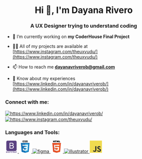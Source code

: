 <h1 align="center">Hi 👋, I'm Dayana Rivero</h1>
<h3 align="center">A UX Designer trying to understand coding</h3>

- 🔭 I’m currently working on **my CoderHouse Final Project**

- 👨‍💻 All of my projects are available at [https://www.instagram.com/theuxvudu/](https://www.instagram.com/theuxvudu/)

- 📫 How to reach me **dayanavriverob@gmail.com**

- 📄 Know about my experiences [https://www.linkedin.com/in/dayanavriverob/](https://www.linkedin.com/in/dayanavriverob/)

<h3 align="left">Connect with me:</h3>
<p align="left">
<a href="https://linkedin.com/in/https://www.linkedin.com/in/dayanavriverob/" target="blank"><img align="center" src="https://raw.githubusercontent.com/rahuldkjain/github-profile-readme-generator/master/src/images/icons/Social/linked-in-alt.svg" alt="https://www.linkedin.com/in/dayanavriverob/" height="30" width="40" /></a>
<a href="https://instagram.com/https://www.instagram.com/theuxvudu/" target="blank"><img align="center" src="https://raw.githubusercontent.com/rahuldkjain/github-profile-readme-generator/master/src/images/icons/Social/instagram.svg" alt="https://www.instagram.com/theuxvudu/" height="30" width="40" /></a>
</p>

<h3 align="left">Languages and Tools:</h3>
<p align="left"> <a href="https://getbootstrap.com" target="_blank"> <img src="https://raw.githubusercontent.com/devicons/devicon/master/icons/bootstrap/bootstrap-plain-wordmark.svg" alt="bootstrap" width="40" height="40"/> </a> <a href="https://www.w3schools.com/css/" target="_blank"> <img src="https://raw.githubusercontent.com/devicons/devicon/master/icons/css3/css3-original-wordmark.svg" alt="css3" width="40" height="40"/> </a> <a href="https://www.figma.com/" target="_blank"> <img src="https://www.vectorlogo.zone/logos/figma/figma-icon.svg" alt="figma" width="40" height="40"/> </a> <a href="https://www.w3.org/html/" target="_blank"> <img src="https://raw.githubusercontent.com/devicons/devicon/master/icons/html5/html5-original-wordmark.svg" alt="html5" width="40" height="40"/> </a> <a href="https://www.adobe.com/in/products/illustrator.html" target="_blank"> <img src="https://www.vectorlogo.zone/logos/adobe_illustrator/adobe_illustrator-icon.svg" alt="illustrator" width="40" height="40"/> </a> <a href="https://developer.mozilla.org/en-US/docs/Web/JavaScript" target="_blank"> <img src="https://raw.githubusercontent.com/devicons/devicon/master/icons/javascript/javascript-original.svg" alt="javascript" width="40" height="40"/> </a> </p>